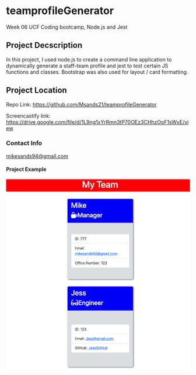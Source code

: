 # teamprofileGenerator
Week 06 UCF Coding bootcamp, Node.js and Jest
## Project Decscription
In this project, I used node.js to create a command line application to dynamically generate a staff-team profile and jest to test certain JS functions and classes. Bootstrap was also used for layout / card formatting. 
## Project Location
Repo Link: https://github.com/Msands21/teamprofileGenerator

Screencastify link: https://drive.google.com/file/d/1L9ng1xYrRmn3tP70OEz3CHhzOoF1sWyE/view

### Contact Info
mikesands94@gmail.com

#### Project Example
![Preview](./assets/teamprofilegen.png)